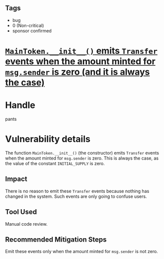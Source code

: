 ## Tags

- bug
- 0 (Non-critical)
- sponsor confirmed

# [`MainToken.__init__()` emits `Transfer` events when the amount minted for `msg.sender` is zero (and it is always the case)](https://github.com/code-423n4/2021-11-bootfinance-findings/issues/67) 

# Handle

pants


# Vulnerability details

The function `MainToken.__init__()` (the constructor) emits `Transfer` events when the amount minted for `msg.sender` is zero. This is always the case, as the value of the constant `INITIAL_SUPPLY` is zero.

## Impact
There is no reason to emit these `Transfer` events because nothing has changed in the system. Such events are only going to confuse users.

## Tool Used
Manual code review.

## Recommended Mitigation Steps
Emit these events only when the amount minted for `msg.sender` is not zero.

